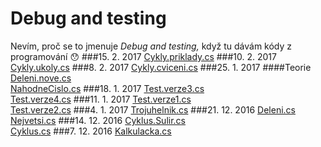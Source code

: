 # Debug and testing
Nevím, proč se to jmenuje *Debug and testing,* když tu dávám kódy z programování :hushed:
###15. 2. 2017
[Cykly.priklady.cs](CSharp/Cykly.priklady.cs)
###10. 2. 2017
[Cykly.ukoly.cs](CSharp/Cykly.ukoly.cs)
###8. 2. 2017
[Cykly.cviceni.cs](CSharp/Cykly.cviceni.cs)
###25. 1. 2017
####Teorie
[Deleni.nove.cs](CSharp/Deleni.nove.cs)<br>
[NahodneCislo.cs](CSharp/NahodneCislo.cs)
###18. 1. 2017
[Test.verze3.cs](CSharp/Test.verze3.cs)<br>
[Test.verze4.cs](CSharp/Test.verze4.cs)
###11. 1. 2017
[Test.verze1.cs](CSharp/Test.verze1.cs)<br>
[Test.verze2.cs](CSharp/Test.verze2.cs)
###4. 1. 2017
[Trojuhelnik.cs](CSharp/Trojuhelnik.cs)
###21. 12. 2016
[Deleni.cs](CSharp/Deleni.cs)<br>
[Nejvetsi.cs](CSharp/Nejvetsi.cs)
###14. 12. 2016
[Cyklus.Sulir.cs](CSharp/Cyklus.Sulir.cs)<br>
[Cyklus.cs](CSharp/Cyklus.cs)
###7. 12. 2016
[Kalkulacka.cs](CSharp/Kalkulacka.cs)
